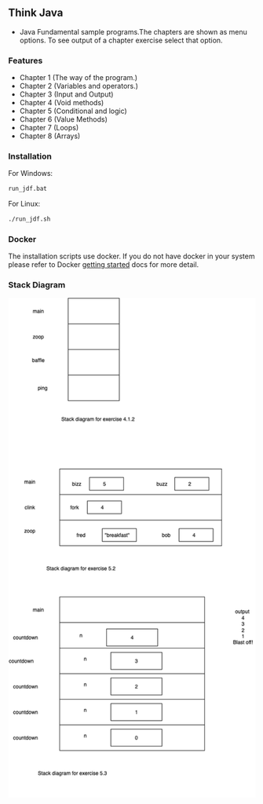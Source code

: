 ## Think Java 

- Java Fundamental sample programs.The chapters are shown as menu options. To see output of a chapter exercise select that option. 


### Features

- Chapter 1 (The way of the program.)
- Chapter 2 (Variables and operators.)
- Chapter 3 (Input and Output)
- Chapter 4 (Void methods)
- Chapter 5 (Conditional and logic)
- Chapter 6 (Value Methods)
- Chapter 7 (Loops)
- Chapter 8 (Arrays)


### Installation

For Windows:

```bash
run_jdf.bat
```

For Linux:

```bash
./run_jdf.sh
```

### Docker

The installation scripts use docker. If you do not have docker in your system please
refer to Docker [getting started](https://docs.docker.com/get-started/)
docs for more detail.


### Stack Diagram



![Stack Diagram](stack_diagram.drawio.png)